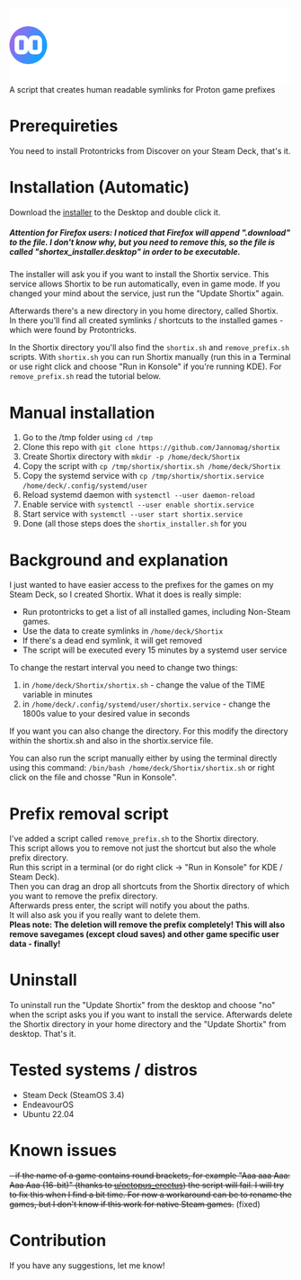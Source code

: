 ![Shortix](https://raw.githubusercontent.com/Jannomag/shortix/main/shortix_logo.svg)     
A script that creates human readable symlinks for Proton game prefixes

# Prerequireties
You need to install Protontricks from Discover on your Steam Deck, that's it.

# Installation (Automatic)
Download the [installer](https://github.com/Jannomag/shortix/releases/latest/download/shortix_installer.desktop) to the Desktop and double click it.   
##### Attention for Firefox users: I noticed that Firefox will append ".download" to the file. I don't know why, but you need to remove this, so the file is called "shortex_installer.desktop" in order to be executable.

The installer will ask you if you want to install the Shortix service. This service allows Shortix to be run automatically, even in game mode.
If you changed your mind about the service, just run the "Update Shortix" again.

Afterwards there's a new directory in you home directory, called Shortix.    
In there you'll find all created symlinks / shortcuts to the installed games - which were found by Protontricks.  

In the Shortix directory you'll also find the `shortix.sh` and `remove_prefix.sh` scripts.
With `shortix.sh` you can run Shortix manually (run this in a Terminal or use right click and choose "Run in Konsole" if you're running KDE).
For `remove_prefix.sh` read the tutorial below.

# Manual installation
1. Go to the /tmp folder using `cd /tmp`
2. Clone this repo with `git clone https://github.com/Jannomag/shortix`
3. Create Shortix directory with `mkdir -p /home/deck/Shortix`
4. Copy the script with `cp /tmp/shortix/shortix.sh /home/deck/Shortix`
5. Copy the systemd service with `cp /tmp/shortix/shortix.service /home/deck/.config/systemd/user`
6. Reload systemd daemon with `systemctl --user daemon-reload`
7. Enable service with `systemctl --user enable shortix.service`
8. Start service with `systemctl --user start shortix.service`
9. Done (all those steps does the `shortix_installer.sh` for you

# Background and explanation
I just wanted to have easier access to the prefixes for the games on my Steam Deck, so I created Shortix.
What it does is really simple:
- Run protontricks to get a list of all installed games, including Non-Steam games.
- Use the data to create symlinks in `/home/deck/Shortix`
- If there's a dead end symlink, it will get removed
- The script will be executed every 15 minutes by a systemd user service

To change the restart interval you need to change two things:
1. in `/home/deck/Shortix/shortix.sh` - change the value of the TIME variable in minutes
2. in `/home/deck/.config/systemd/user/shortix.service` - change the 1800s value to your desired value in seconds

If you want you can also change the directory. For this modify the directory within the shortix.sh and also in the shortix.service file.

You can also run the script manually either by using the terminal directly using this command: `/bin/bash /home/deck/Shortix/shortix.sh` or right click on the file and chosse "Run in Konsole".

# Prefix removal script
I've added a script called `remove_prefix.sh` to the Shortix directory.    
This script allows you to remove not just the shortcut but also the whole prefix directory.     
Run this script in a terminal (or do right click -> "Run in Konsole" for KDE / Steam Deck).    
Then you can drag an drop all shortcuts from the Shortix directory of which you want to remove the prefix directory.    
Afterwards press enter, the script will notify you about the paths.    
It will also ask you if you really want to delete them.    
**Pleas note: The deletion will remove the prefix completely! This will also remove savegames (except cloud saves) and other game specific user data - finally!**

# Uninstall
To uninstall run the "Update Shortix" from the desktop and choose "no" when the script asks you if you want to install the service.
Afterwards delete the Shortix directory in your home directory and the "Update Shortix" from desktop.
That's it.

# Tested systems / distros
- Steam Deck (SteamOS 3.4)
- EndeavourOS
- Ubuntu 22.04

# Known issues
~~- if the name of a game contains round brackets, for example "Aaa aaa Aaa: Aaa Aaa (16-bit)" (thanks to [u/octopus_erectus](https://www.reddit.com/r/SteamDeck/comments/13luaiz/release_shortix_a_script_for_human_readable/jksiery/?utm_source=share&utm_medium=ios_app&utm_name=ioscss&utm_content=1&utm_term=1&context=3)) the script will fail. I will try to fix this when I find a bit time. For now a workaround can be to rename the games, but I don't know if this work for native Steam games.~~
(fixed)

# Contribution
If you have any suggestions, let me know!
